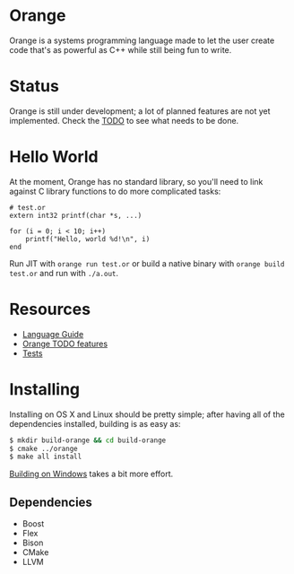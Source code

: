 # Orange
Orange is a systems programming language made to let the user create code that's as powerful as C++ while still being fun to write. 

# Status 

Orange is still under development; a lot of planned features are not yet implemented. Check the [TODO](/TODO.md) to see what needs to be done.

# Hello World
At the moment, Orange has no standard library, so you'll need to link against C library functions to do more 
complicated tasks:

    # test.or
    extern int32 printf(char *s, ...)

    for (i = 0; i < 10; i++) 
        printf("Hello, world %d!\n", i)
    end
    
Run JIT with `orange run test.or` or build a native binary with `orange build test.or` and run with `./a.out`. 
    
# Resources

* [Language Guide](https://github.com/orange-lang/orange/wiki/Language-Specification)
* [Orange TODO features](/TODO.md)
* [Tests](/test/)

# Installing 
Installing on OS X and Linux should be pretty simple; after having all of the dependencies installed, building is as easy as:

```sh 
$ mkdir build-orange && cd build-orange 
$ cmake ../orange
$ make all install
``` 

[Building on Windows](https://github.com/orange-lang/orange/wiki/Building-on-Windows) takes a bit more effort.

## Dependencies 

* Boost 
* Flex
* Bison
* CMake
* LLVM
